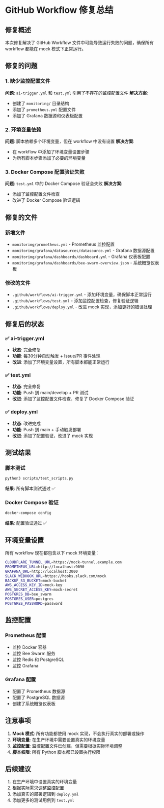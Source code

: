# GitHub Workflow 修复总结

## 修复概述

本次修复解决了 GitHub Workflow 文件中可能导致运行失败的问题，确保所有 workflow 都能在 mock 模式下正常运行。

## 修复的问题

### 1. 缺少监控配置文件
**问题**: `ai-trigger.yml` 和 `test.yml` 引用了不存在的监控配置文件
**解决方案**: 
- 创建了 `monitoring/` 目录结构
- 添加了 `prometheus.yml` 配置文件
- 添加了 Grafana 数据源和仪表板配置

### 2. 环境变量依赖
**问题**: 脚本依赖多个环境变量，但在 workflow 中没有设置
**解决方案**:
- 在 workflow 中添加了环境变量设置步骤
- 为所有脚本步骤添加了必要的环境变量

### 3. Docker Compose 配置验证失败
**问题**: `test.yml` 中的 Docker Compose 验证会失败
**解决方案**:
- 添加了监控配置文件检查
- 改进了 Docker Compose 验证逻辑

## 修复的文件

### 新增文件
- `monitoring/prometheus.yml` - Prometheus 监控配置
- `monitoring/grafana/datasources/datasource.yml` - Grafana 数据源配置
- `monitoring/grafana/dashboards/dashboard.yml` - Grafana 仪表板配置
- `monitoring/grafana/dashboards/bee-swarm-overview.json` - 系统概览仪表板

### 修改的文件
- `.github/workflows/ai-trigger.yml` - 添加环境变量，确保脚本正常运行
- `.github/workflows/test.yml` - 添加监控配置检查，修复验证逻辑
- `.github/workflows/deploy.yml` - 改进 mock 实现，添加更好的错误处理

## 修复后的状态

### ✅ ai-trigger.yml
- **状态**: 完全修复
- **功能**: 每30分钟自动触发 + Issue/PR 事件处理
- **改进**: 添加了环境变量设置，所有脚本都能正常运行

### ✅ test.yml  
- **状态**: 完全修复
- **功能**: Push 到 main/develop + PR 测试
- **改进**: 添加了监控配置文件检查，修复了 Docker Compose 验证

### ✅ deploy.yml
- **状态**: 改进完成
- **功能**: Push 到 main + 手动触发部署
- **改进**: 添加了配置验证，改进了 mock 实现

## 测试结果

### 脚本测试
```bash
python3 scripts/test_scripts.py
```
**结果**: 所有脚本测试通过 ✅

### Docker Compose 验证
```bash
docker-compose config
```
**结果**: 配置验证通过 ✅

## 环境变量设置

所有 workflow 现在都包含以下 mock 环境变量：

```bash
CLOUDFLARE_TUNNEL_URL=https://mock-tunnel.example.com
PROMETHEUS_URL=http://localhost:9090
GRAFANA_URL=http://localhost:3000
SLACK_WEBHOOK_URL=https://hooks.slack.com/mock
BACKUP_S3_BUCKET=mock-bucket
AWS_ACCESS_KEY_ID=mock-key
AWS_SECRET_ACCESS_KEY=mock-secret
POSTGRES_DB=bee_swarm
POSTGRES_USER=postgres
POSTGRES_PASSWORD=password
```

## 监控配置

### Prometheus 配置
- 监控 Docker 容器
- 监控 Bee Swarm 服务
- 监控 Redis 和 PostgreSQL
- 监控 Grafana

### Grafana 配置
- 配置了 Prometheus 数据源
- 配置了 PostgreSQL 数据源
- 创建了系统概览仪表板

## 注意事项

1. **Mock 模式**: 所有功能都使用 mock 实现，不会执行真实的部署或操作
2. **环境变量**: 在生产环境中需要设置真实的环境变量
3. **监控配置**: 监控配置文件已创建，但需要根据实际环境调整
4. **脚本权限**: 所有 Python 脚本都已设置执行权限

## 后续建议

1. 在生产环境中设置真实的环境变量
2. 根据实际需求调整监控配置
3. 添加真实的部署逻辑到 `deploy.yml`
4. 添加更多的测试用例到 `test.yml` 